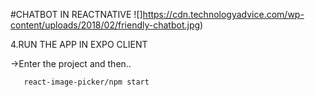 #CHATBOT IN REACTNATIVE
 ![]https://cdn.technologyadvice.com/wp-content/uploads/2018/02/friendly-chatbot.jpg)
   
  4.RUN THE APP IN EXPO CLIENT
  
   ->Enter the project and then..
    
       react-image-picker/npm start
       
